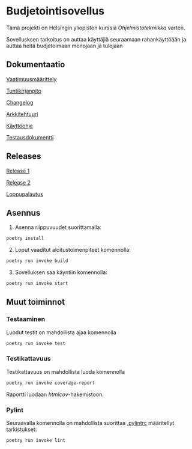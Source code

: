 # Budjetointisovellus

Tämä projekti on Helsingin yliopiston kurssia *Ohjelmistotekniikka* varten.

Sovellusksen tarkoitus on auttaa käyttäjiä seuraamaan rahankäyttöään ja auttaa heitä budjetoimaan menojaan ja tulojaan

## Dokumentaatio

[Vaatimuusmäärittely](https://github.com/T-Marenk/ot-harjoitustyo/blob/main/dokumentaatio/vaatimusmaarittely.md)

[Tuntikirjanpito](https://github.com/T-Marenk/ot-harjoitustyo/blob/main/dokumentaatio/tuntikirjapito.md)

[Changelog](https://github.com/T-Marenk/ot-harjoitustyo/blob/main/dokumentaatio/changelog.md)

[Arkkitehtuuri](https://github.com/T-Marenk/ot-harjoitustyo/blob/main/dokumentaatio/arkkitehtuuri.md)

[Käyttöohje](https://github.com/T-Marenk/ot-harjoitustyo/blob/main/dokumentaatio/kayttoohje.md)

[Testausdokumentti](https://github.com/T-Marenk/ot-harjoitustyo/blob/main/dokumentaatio/Testaus.md)

## Releases

[Release 1](https://github.com/T-Marenk/ot-harjoitustyo/releases/tag/viikko5)

[Release 2](https://github.com/T-Marenk/ot-harjoitustyo/releases/tag/viikko6)

[Loppupalautus](https://github.com/T-Marenk/ot-harjoitustyo/releases/tag/loppupalautus)

## Asennus

1. Asenna riippuvuudet suorittamalla:

```bash
poetry install
```

2. Loput vaaditut aloitustoimenpiteet komennolla:

```bash
poetry run invoke build
```

3. Sovelluksen saa käyntiin komennolla:

```bash
poetry run invoke start
```

## Muut toiminnot

### Testaaminen

Luodut testit on mahdollista ajaa komennolla

```bash
poetry run invoke test
```

### Testikattavuus

Testikattavuus on mahdollista luoda komennolla

```bash
poetry run invoke coverage-report
```

Raportti luodaan _htmlcov_-hakemistoon.

### Pylint

Seuraavalla komennolla on mahdollista suorittaa [.pylintrc](https://github.com/T-Marenk/ot-harjoitustyo/blob/main/.pylintrc) määritellyt tarkistukset:

```bsah
poetry run invoke lint
```
